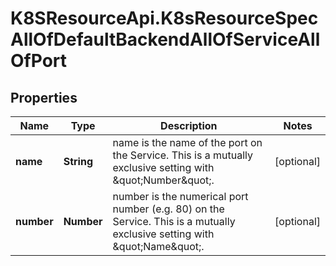 # K8SResourceApi.K8sResourceSpecAllOfDefaultBackendAllOfServiceAllOfPort

## Properties

Name | Type | Description | Notes
------------ | ------------- | ------------- | -------------
**name** | **String** | name is the name of the port on the Service. This is a mutually exclusive setting with \&quot;Number\&quot;. | [optional] 
**number** | **Number** | number is the numerical port number (e.g. 80) on the Service. This is a mutually exclusive setting with \&quot;Name\&quot;. | [optional] 


